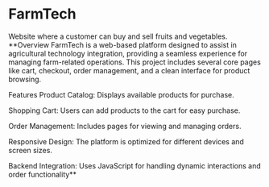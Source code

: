 # FarmTech
Website where a customer can buy and sell fruits and vegetables.
**Overview
FarmTech is a web-based platform designed to assist in agricultural technology integration, providing a seamless experience for managing farm-related operations. This project includes several core pages like cart, checkout, order management, and a clean interface for product browsing.

Features
Product Catalog: Displays available products for purchase.

Shopping Cart: Users can add products to the cart for easy purchase.

Order Management: Includes pages for viewing and managing orders.

Responsive Design: The platform is optimized for different devices and screen sizes.

Backend Integration: Uses JavaScript for handling dynamic interactions and order functionality**
